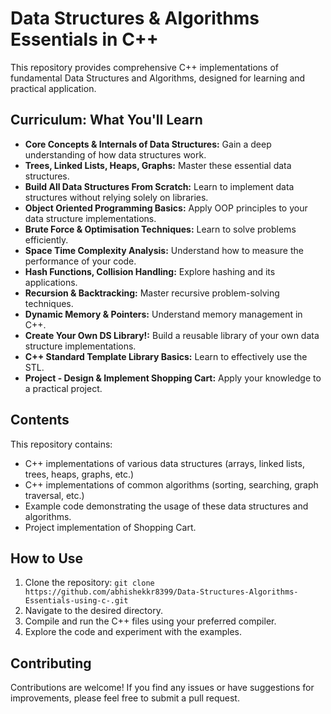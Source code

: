 # Data Structures & Algorithms Essentials in C++

This repository provides comprehensive C++ implementations of fundamental Data Structures and Algorithms, designed for learning and practical application.

## Curriculum: What You'll Learn

* **Core Concepts & Internals of Data Structures:** Gain a deep understanding of how data structures work.
* **Trees, Linked Lists, Heaps, Graphs:** Master these essential data structures.
* **Build All Data Structures From Scratch:** Learn to implement data structures without relying solely on libraries.
* **Object Oriented Programming Basics:** Apply OOP principles to your data structure implementations.
* **Brute Force & Optimisation Techniques:** Learn to solve problems efficiently.
* **Space Time Complexity Analysis:** Understand how to measure the performance of your code.
* **Hash Functions, Collision Handling:** Explore hashing and its applications.
* **Recursion & Backtracking:** Master recursive problem-solving techniques.
* **Dynamic Memory & Pointers:** Understand memory management in C++.
* **Create Your Own DS Library!:** Build a reusable library of your own data structure implementations.
* **C++ Standard Template Library Basics:** Learn to effectively use the STL.
* **Project - Design & Implement Shopping Cart:** Apply your knowledge to a practical project.

## Contents

This repository contains:

* C++ implementations of various data structures (arrays, linked lists, trees, heaps, graphs, etc.)
* C++ implementations of common algorithms (sorting, searching, graph traversal, etc.)
* Example code demonstrating the usage of these data structures and algorithms.
* Project implementation of Shopping Cart.

## How to Use

1.  Clone the repository: `git clone https://github.com/abhishekkr8399/Data-Structures-Algorithms-Essentials-using-c-.git`
2.  Navigate to the desired directory.
3.  Compile and run the C++ files using your preferred compiler.
4.  Explore the code and experiment with the examples.

## Contributing

Contributions are welcome! If you find any issues or have suggestions for improvements, please feel free to submit a pull request.
